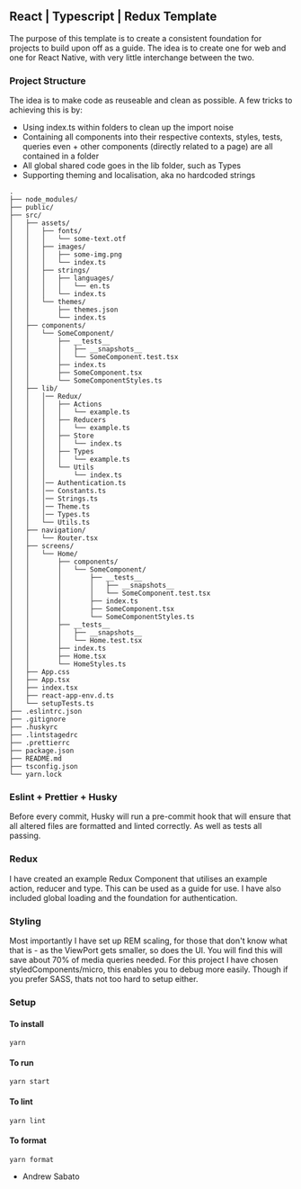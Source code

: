 ## React | Typescript | Redux Template

The purpose of this template is to create a consistent foundation for projects to build upon off as a guide. The idea is to create one for web and one for React Native, with very little interchange between the two.

### Project Structure

The idea is to make code as reuseable and clean as possible. A few tricks to achieving this is by:

- Using index.ts within folders to clean up the import noise
- Containing all components into their respective contexts, styles, tests, queries even + other components (directly related to a page) are all contained in a folder
- All global shared code goes in the lib folder, such as Types
- Supporting theming and localisation, aka no hardcoded strings

```
.
├── node_modules/
├── public/
├── src/
│   ├── assets/
│   │   ├── fonts/
│   │   │   └── some-text.otf
│   │   ├── images/
│   │   │   ├── some-img.png
│   │   │   └── index.ts
│   │   ├── strings/
│   │   │   ├── languages/
│   │   │   │   └── en.ts
│   │   │   └── index.ts
│   │   └── themes/
│   │       ├── themes.json
│   │       └── index.ts
│   ├── components/
│   │   └── SomeComponent/
│   │       ├── __tests__
│   │       │   ├── __snapshots__
│   │       │   └── SomeComponent.test.tsx
│   │       ├── index.ts
│   │       ├── SomeComponent.tsx
│   │       └── SomeComponentStyles.ts
│   ├── lib/
│   │   │── Redux/
│   │   │   ├── Actions
│   │   │   │   └── example.ts
│   │   │   ├── Reducers
│   │   │   │   └── example.ts
│   │   │   ├── Store
│   │   │   │   └── index.ts
│   │   │   ├── Types
│   │   │   │   └── example.ts
│   │   │   └── Utils
│   │   │       └── index.ts
│   │   │── Authentication.ts
│   │   │── Constants.ts
│   │   │── Strings.ts
│   │   │── Theme.ts
│   │   │── Types.ts
│   │   └── Utils.ts
│   ├── navigation/
│   │   └── Router.tsx
│   ├── screens/
│   │   └── Home/
│   │       ├── components/
│   │       │   └── SomeComponent/
│   │       │       ├── __tests__
│   │       │       │   ├── __snapshots__
│   │       │       │   └── SomeComponent.test.tsx
│   │       │       ├── index.ts
│   │       │       ├── SomeComponent.tsx
│   │       │       └── SomeComponentStyles.ts
│   │       ├── __tests__
│   │       │   ├── __snapshots__
│   │       │   └── Home.test.tsx
│   │       ├── index.ts
│   │       ├── Home.tsx
│   │       └── HomeStyles.ts
│   ├── App.css
│   ├── App.tsx
│   ├── index.tsx
│   ├── react-app-env.d.ts
│   └── setupTests.ts
├── .eslintrc.json
├── .gitignore
├── .huskyrc
├── .lintstagedrc
├── .prettierrc
├── package.json
├── README.md
├── tsconfig.json
└── yarn.lock
```

### Eslint + Prettier + Husky

Before every commit, Husky will run a pre-commit hook that will ensure that all altered files are formatted and linted correctly. As well as tests all passing.

### Redux

I have created an example Redux Component that utilises an example action, reducer and type. This can be used as a guide for use. I have also included global loading and the foundation for authentication.

### Styling

Most importantly I have set up REM scaling, for those that don't know what that is - as the ViewPort gets smaller, so does the UI. You will find this will save about 70% of media queries needed. For this project I have chosen styledComponents/micro, this enables you to debug more easily. Though if you prefer SASS, thats not too hard to setup either.

### Setup

#### To install

`yarn`

#### To run

`yarn start`

#### To lint

`yarn lint`

#### To format

`yarn format`

- Andrew Sabato
